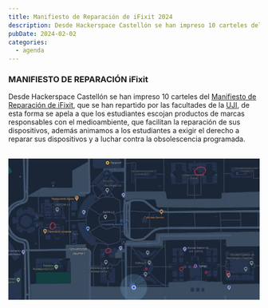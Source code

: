 ```yaml
---
title: Manifiesto de Reparación de iFixit 2024
description: Desde Hackerspace Castellón se han impreso 10 carteles del Manifiesto de Reparación de iFixit
pubDate: 2024-02-02
categories:
  - agenda
---
```


### MANIFIESTO DE REPARACIÓN iFixit

Desde Hackerspace Castellón se han impreso 10 carteles del [Manifiesto de Reparación de iFixit](https://es.ifixit.com/Manifesto), que se han repartido por las facultades de la [UJI](https://www.google.es/maps/place/Universitat+Jaume+I/@39.9902105,-0.0511631,14z/data=!4m6!3m5!1s0xd5ffe0fca9b5147:0x1368bf53b3a7fb3f!8m2!3d39.9943481!4d-0.0702147!16zL20vMDg0dGNk?coh=164777&entry=tt&shorturl=1), de esta forma se apela a que los estudiantes escojan productos de marcas responsables con el medioambiente, que facilitan la reparación de sus dispositivos, además animamos a los estudiantes a exigir el derecho a reparar sus dispositivos y a luchar contra la obsolescencia programada.

   ![Mapa Carteles Manifiesto](images/IMG_2344-1024x575.jpg)
